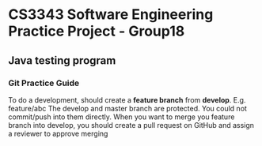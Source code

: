 # CS3343 Software Engineering Practice Project - Group18
## Java testing program




### Git Practice Guide
To do a development, should create a **feature branch** from **develop**. E.g. feature/abc
The develop and master branch are protected. You could not commit/push into them directly.
When you want to merge you feature branch into develop, you should create a pull request on GitHub and assign a reviewer to approve merging
